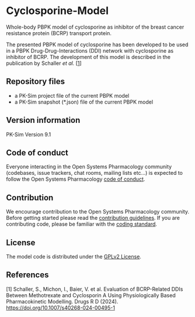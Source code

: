 # Cyclosporine-Model
Whole-body PBPK model of cyclosporine as inhibitor of the breast cancer resistance protein (BCRP) transport protein.

The presented PBPK model of cyclosporine has been developed to be used in a PBPK Drug-Drug-Interactions (DDI) network with cyclosporine as inhibitor of BCRP. The development of this model is described in the publication by Schaller *et al.* [[1](https://github.com/Open-Systems-Pharmacology/Cyclosporine-Model?tab=readme-ov-file#references)]

## Repository files

- a PK-Sim project file of the current PBPK model
- a PK-Sim snapshot (*.json) file of the current PBPK model

## Version information

PK-Sim Version 9.1

## Code of conduct
Everyone interacting in the Open Systems Pharmacology community (codebases, issue trackers, chat rooms, mailing lists etc...) is expected to follow the Open Systems Pharmacology [code of conduct](https://github.com/Open-Systems-Pharmacology/Suite/blob/master/CODE_OF_CONDUCT.md#contributor-covenant-code-of-conduct).

## Contribution
We encourage contribution to the Open Systems Pharmacology community. Before getting started please read the [contribution guidelines](https://github.com/Open-Systems-Pharmacology/Suite/blob/master/CONTRIBUTING.md#ways-to-contribute). If you are contributing code, please be familiar with the [coding standard](https://github.com/Open-Systems-Pharmacology/Suite/blob/master/CODING_STANDARDS.md#visual-studio-settings).

## License
The model code is distributed under the [GPLv2 License](https://github.com/Open-Systems-Pharmacology/Suite/blob/develop/LICENSE).

## References
[1] Schaller, S., Michon, I., Baier, V. et al. Evaluation of BCRP-Related DDIs Between Methotrexate and Cyclosporin A Using Physiologically Based Pharmacokinetic Modelling. Drugs R D (2024). https://doi.org/10.1007/s40268-024-00495-1
